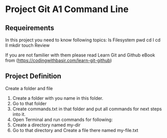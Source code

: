 # Project Git A1 Command Line

## Requeirements
In this project you need to know following topics:
ls Filesystem pwd cd I cd II mkdir touch Review

If you are not familier with them please read Learn Git and Github eBook from (https://codingwithbasir.com/learn-git-github)

## Project Definition
Create a folder and file
1. Create a folder with you name in this folder.
2. Go to that folder
3. Create commands.txt in that folder and put all commands for next steps into it.
4. Open Terminal and run commands for following:
5. Create a directory named my-dir
6. Go to that directory and Create a file there named my-file.txt
